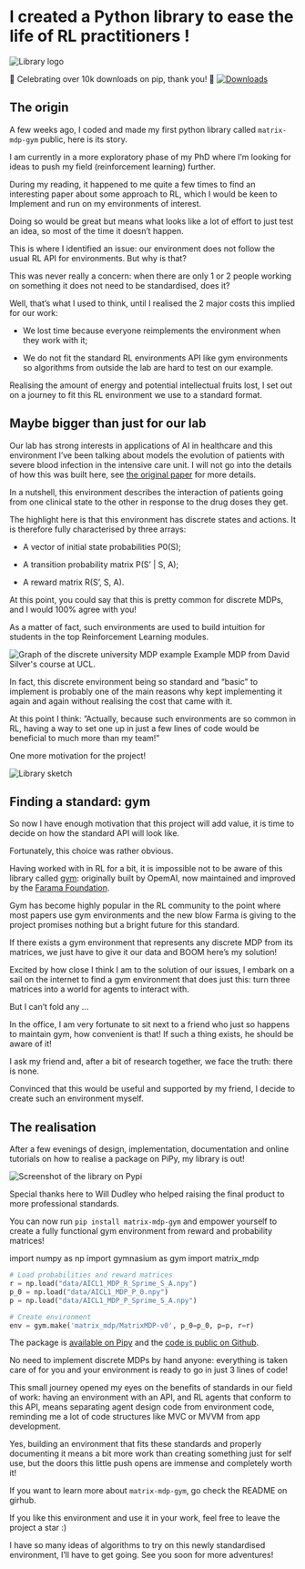 # I created a Python library to ease the life of RL practitioners !

![Library logo](./images/header.png)

🎉 Celebrating over 10k downloads on pip, thank you! 🎉
[![Downloads](https://pepy.tech/badge/matrix-mdp-gym)](https://pepy.tech/project/matrix-mdp-gym)

## The origin

A few weeks ago, I coded and made my first python library called `matrix-mdp-gym` public, here is its story.

I am currently in a more exploratory phase of my PhD where I’m looking for ideas to push my field (reinforcement learning) further.

During my reading, it happened to me quite a few times to find an interesting paper about some approach to RL, which I would be keen to Implement and run on my environments of interest.

Doing so would be great but means what looks like a lot of effort to just test an idea, so most of the time it doesn’t happen.

This is where I identified an issue: our environment does not follow the usual RL API for environments. But why is that?

This was never really a concern: when there are only 1 or 2 people working on something it does not need to be standardised, does it?

Well, that’s what I used to think, until I realised the 2 major costs this implied for our work:

* We lost time because everyone reimplements the environment when they work with it;

* We do not fit the standard RL environments API like gym environments so algorithms from outside the lab are hard to test on our example.

Realising the amount of energy and potential intellectual fruits lost, I set out on a journey to fit this RL environment we use to a standard format.

## Maybe bigger than just for our lab

Our lab has strong interests in applications of AI in healthcare and this environment I’ve been talking about models the evolution of patients with severe blood infection in the intensive care unit. I will not go into the details of how this was built here, see [the original paper](https://www.nature.com/articles/s41591-018-0213-5) for more details.

In a nutshell, this environment describes the interaction of patients going from one clinical state to the other in response to the drug doses they get.

The highlight here is that this environment has discrete states and actions. It is therefore fully characterised by three arrays:

* A vector of initial state probabilities P0(S);

* A transition probability matrix P(S’ | S, A);

* A reward matrix R(S’, S, A).

At this point, you could say that this is pretty common for discrete MDPs, and I would 100% agree with you!

As a matter of fact, such environments are used to build intuition for students in the top Reinforcement Learning modules.

![Graph of the discrete university MDP example](./images/simple_MDP.png)
Example MDP from David Silver's course at UCL.

In fact, this discrete environment being so standard and “basic” to implement is probably one of the main reasons why kept implementing it again and again without realising the cost that came with it.

At this point I think: ”Actually, because such environments are so common in RL, having a way to set one up in just a few lines of code would be beneficial to much more than my team!”

One more motivation for the project!

![Library sketch](images/sketch.png)

## Finding a standard: gym

So now I have enough motivation that this project will add value, it is time to decide on how the standard API will look like.

Fortunately, this choice was rather obvious.

Having worked with in RL for a bit, it is impossible not to be aware of this library called [gym](https://gymnasium.farama.org/): originally built by OpemAI, now maintained and improved by the [Farama Foundation](https://farama.org/Announcing-The-Farama-Foundation).

Gym has become highly popular in the RL community to the point where most papers use gym environments and the new blow Farma is giving to the project promises nothing but a bright future for this standard.

If there exists a gym environment that represents any discrete MDP from its matrices, we just have to give it our data and BOOM here’s my solution!

Excited by how close I think I am to the solution of our issues, I embark on a sail on the internet to find a gym environment that does just this: turn three matrices into a world for agents to interact with.

But I can’t fold any …

In the office, I am very fortunate to sit next to a friend who just so happens to maintain gym, how convenient is that! If such a thing exists, he should be aware of it!

I ask my friend and, after a bit of research together, we face the truth: there is none.

Convinced that this would be useful and supported by my friend, I decide to create such an environment myself.

## The realisation

After a few evenings of design, implementation, documentation and online tutorials on how to realise a package on PiPy, my library is out!

![Screenshot of the library on Pypi](./images/pypi_screenship.png)

Special thanks here to Will Dudley who helped raising the final product to more professional standards.

You can now run `pip install matrix-mdp-gym` and empower yourself to create a fully functional gym environment from reward and probability matrices!

import numpy as np
import gymnasium as gym
import matrix_mdp

```python
# Load probabilities and reward matrices
r = np.load("data/AICL1_MDP_R_Sprime_S_A.npy")
p_0 = np.load("data/AICL1_MDP_P_0.npy")
p = np.load("data/AICL1_MDP_P_Sprime_S_A.npy")

# Create environment
env = gym.make('matrix_mdp/MatrixMDP-v0', p_0=p_0, p=p, r=r)
```

The package is [available on Pipy](https://pypi.org/project/matrix-mdp-gym/) and the [code is public on Github](https://github.com/Paul-543NA/matrix-mdp-gym).

No need to implement discrete MDPs by hand anyone: everything is taken care of for you and your environment is ready to go in just 3 lines of code!

This small journey opened my eyes on the benefits of standards in our field of work: having an environment with an API, and RL agents that conform to this API, means separating agent design code from environment code, reminding me a lot of code structures like MVC or MVVM from app development.

Yes, building an environment that fits these standards and properly documenting it means a bit more work than creating something just for self use, but the doors this little push opens are immense and completely worth it!

If you want to learn more about `matrix-mdp-gym`, go check the README on girhub.

If you like this environment and use it in your work, feel free to leave the project a star :)

I have so many ideas of algorithms to try on this newly standardised environment, I’ll have to get going. See you soon for more adventures!
